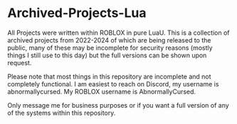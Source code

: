 # Archived-Projects-Lua

All Projects were written within ROBLOX in pure LuaU.
This is a collection of archived projects from 2022-2024 of which are being released to the public, many of these may be incomplete for security reasons (mostly things I still use to this day) but the full versions can be shown upon request.

Please note that most things in this repository are incomplete and not completely functional.
I am easiest to reach on Discord, my username is abnormallycursed.
My ROBLOX username is AbnormallyCursed.

Only message me for business purposes or if you want a full version of any of the systems within this repository.
